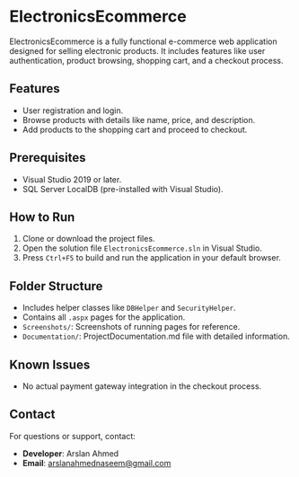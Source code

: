 # ElectronicsEcommerce

ElectronicsEcommerce is a fully functional e-commerce web application designed for selling electronic products. It includes features like user authentication, product browsing, shopping cart, and a checkout process.

## Features
- User registration and login.
- Browse products with details like name, price, and description.
- Add products to the shopping cart and proceed to checkout.

## Prerequisites
- Visual Studio 2019 or later.
- SQL Server LocalDB (pre-installed with Visual Studio).

## How to Run
1. Clone or download the project files.
2. Open the solution file `ElectronicsEcommerce.sln` in Visual Studio.
3. Press `Ctrl+F5` to build and run the application in your default browser.

## Folder Structure
- Includes helper classes like `DBHelper` and `SecurityHelper`.
- Contains all `.aspx` pages for the application.
- `Screenshots/`: Screenshots of running pages for reference.
- `Documentation/`: ProjectDocumentation.md file with detailed information.

## Known Issues
- No actual payment gateway integration in the checkout process.

## Contact
For questions or support, contact:
- **Developer**: Arslan Ahmed
- **Email**: arslanahmednaseem@gmail.com